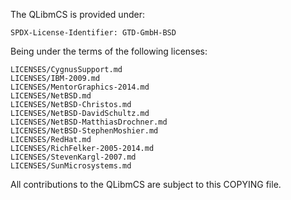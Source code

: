 The QLibmCS is provided under:

	SPDX-License-Identifier: GTD-GmbH-BSD

Being under the terms of the following licenses: 

	LICENSES/CygnusSupport.md
	LICENSES/IBM-2009.md
	LICENSES/MentorGraphics-2014.md
	LICENSES/NetBSD.md
	LICENSES/NetBSD-Christos.md
	LICENSES/NetBSD-DavidSchultz.md
	LICENSES/NetBSD-MatthiasDrochner.md
	LICENSES/NetBSD-StephenMoshier.md
	LICENSES/RedHat.md
	LICENSES/RichFelker-2005-2014.md
	LICENSES/StevenKargl-2007.md
	LICENSES/SunMicrosystems.md

All contributions to the QLibmCS are subject to this COPYING file.